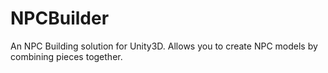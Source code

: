 # NPCBuilder
 An NPC Building solution for Unity3D. Allows you to create NPC models by combining pieces together.
